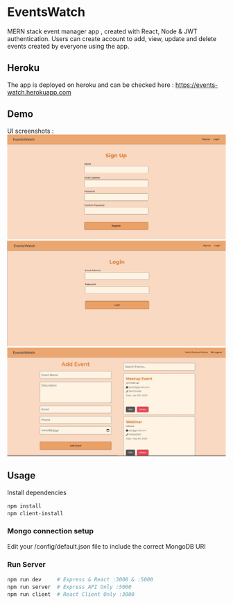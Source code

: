 # EventsWatch

MERN stack event manager app , created with React, Node & JWT authentication. Users can create account to add, view, update and delete events created by everyone using the app. 

## Heroku 
The app is deployed on heroku and can be checked here : https://events-watch.herokuapp.com

## Demo

UI screenshots : 
![2](/demo/demo3.jpg)
![3](/demo/demo2.jpg)
![4](/demo/demo1.jpg)

## Usage

Install dependencies

```bash
npm install
npm client-install
```

### Mongo connection setup

Edit your /config/default.json file to include the correct MongoDB URI

### Run Server

```bash
npm run dev     # Express & React :3000 & :5000
npm run server  # Express API Only :5000
npm run client  # React Client Only :3000
```
